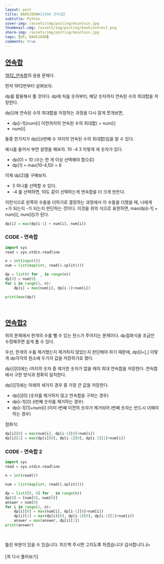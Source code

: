 ```yaml
---
layout: post
title: BAEKJOON#13398 연속합2
subtitle: Python
cover-img: /assets/img/posting/mountain.jpg
thumbnail-img: /assets/img/posting/baekjoonrect.png
share-img: /assets/img/posting/mountain.jpg
tags: [DP, BAEKJOON]
comments: true
---
```


## [연속합](https://www.acmicpc.net/problem/1912)

[1912\_연속합](https://www.acmicpc.net/problem/1912)의 응용 문제다.

먼저 1912번부터 살펴보자.

dp를 활용해서 풀 것이다.
dp에 처음 숫자부터, 해당 숫자까지 연속된 수의 최대합을 저장한다.

dp[i]에 연속된 수의 최대합을 저장하는 과정을 다시 잘게 쪼개보면,

- dp[i-1](num[i] 이전까지의 연속된 수의 최대합) + num[i]
- num[i]

둘중 한가지가 dp[i](i번째 수 까지의 연속된 수의 최대합)임을 알 수 있다.

예시를 들어서 부연 설명을 해보자.
10 -4 3 이렇게 세 숫자가 있다.

- dp[0] = 10 (수는 한 개 이상 선택해야 함으로)
- dp[1] = max(10-4,10) = 6

이제 dp[2]를 구해보자.

- 3 하나를 선택할 수 있다.
- -4 를 선택하면, 10도 같이 선택하는게 연속합을 더 크게 만든다.

이런식으로 왼쪽의 수들을 더하기로 결정하는 과정에서 이 수들을 더했을 때, 나에게 +가 되는지 -가 되는지 판단하는 것이다.
이것을 위의 식으로 표현하면, max(dp[i-1] + num[i], num[i])가 된다.

```python
dp[i] = max(dp[i-1] + num[i], num[i])
```

### CODE - 연속합

```python
import sys
read = sys.stdin.readline

n = int(input())
num = list(map(int, read().split()))

dp = list(0 for _ in range(n))
dp[0] = num[0]
for i in range(1, n):
    dp[i] = max(num[i], dp[i-1]+num[i])

print(max(dp))
```

<br>

## [연속합2](https://www.acmicpc.net/problem/13398)

위의 문제에서 한개의 수를 뺄 수 있는 찬스가 주어지는 문제이다.
dp점화식을 조금만 수정해주면 쉽게 풀 수 있다.

우선, 한개의 수를 제거했는지 제거하지 않았는지 판단해야 하기 때문에, dp[i]=[*,*] 이렇게 dp각각의 원소에 두가지 값을 저장하기로 했다.

dp[i][0]에는 i까지의 숫자 중 제거한 숫자가 없을 때의 최대 연속합을 저장한다.
연속합에서 구한 방식과 정확히 일치한다.

dp[i][1]에는 아래의 세가지 경우 중 가장 큰 값을 저장한다.

- dp[i][0] (숫자를 제거하지 않고 연속합을 구하는 경우)
- dp[i-1][0] (i번째 숫자를 제거하는 경우)
- dp[i-1][1]+num[i] (이미 i번째 이전의 숫자가 제거되어 i번째 숫자는 반드시 더해야 하는 경우)

점화식:

```python
dp[i][0] = max(num[i], dp[i-1][0]+num[i])
dp[i][1] = max(dp[i][0], dp[i-1][0], dp[i-1][1]+num[i])
```

### CODE - 연속합 2

```python
import sys
read = sys.stdin.readline

n = int(read())

num = list(map(int, read().split()))

dp = list([0, 0] for _ in range(n))
dp[0] = [num[0], num[0]]
answer = num[0]
for i in range(1, n):
    dp[i][0] = max(num[i], dp[i-1][0]+num[i])
    dp[i][1] = max(dp[i][0], dp[i-1][0], dp[i-1][1]+num[i])
    answer = max(answer, dp[i][1])
print(answer)
```

<br>

틀린 부분이 있을 수 있습니다. 피드백 주시면 고치도록 하겠습니다!
감사합니다.👍

[꼭 다시 풀어보기]
<br>
<br>
